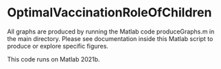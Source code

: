 # OptimalVaccinationRoleOfChildren
All graphs are produced by running the Matlab code produceGraphs.m in the main directory.  Please see documentation inside this Matlab script to produce or explore specific figures.  

This code runs on Matlab 2021b.
